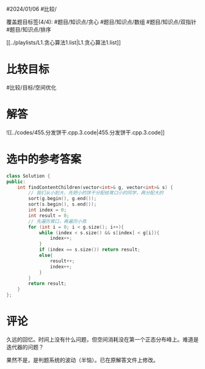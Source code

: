 #2024/01/06 #比较/

覆盖题目标签(4/4):  #题目/知识点/贪心 #题目/知识点/数组 #题目/知识点/双指针 #题目/知识点/排序

[[../playlists/L1.贪心算法1.list|L1.贪心算法1.list]]

# 比较目标

#比较/目标/空间优化

# 解答

![[../codes/455.分发饼干.cpp.3.code|455.分发饼干.cpp.3.code]]

# 选中的参考答案

``` cpp
class Solution {
public:
    int findContentChildren(vector<int>& g, vector<int>& s) {
        // 我们从小到大，先把小的饼干分配给胃口小的同学，再分配大的
        sort(g.begin(), g.end());
        sort(s.begin(), s.end());
        int index = 0;
        int result = 0;
        // 先遍历胃口，再遍历小孩
        for (int i = 0; i < g.size(); i++){
            while (index < s.size() && s[index] < g[i]){
                index++;
            }
            if (index == s.size()) return result;
            else{
                result++;
                index++;
            }
        }
        return result;
    }
};
```

# 评论

久远的回忆。时间上没有什么问题，但空间消耗没在第一个正态分布峰上。难道是迭代器的问题？

果然不是，是判题系统的波动（半恼）。已在原解答文件上修改。